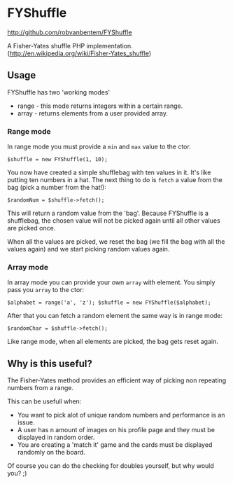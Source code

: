 
FYShuffle
=========

http://github.com/robvanbentem/FYShuffle

A Fisher-Yates shuffle PHP implementation. (http://en.wikipedia.org/wiki/Fisher-Yates_shuffle)


Usage
-----

FYShuffle has two 'working modes'

+ range - this mode returns integers within a certain range.
+ array - returns elements from a user provided array.

### Range mode ###

In range mode you must provide a `min` and `max` value to the ctor.

  ``$shuffle = new FYShuffle(1, 10);``

You now have created a simple shufflebag with ten values in it. It's like putting ten numbers in a hat. 
The next thing to do is `fetch` a value from the bag (pick a number from the hat!):

  ``$randomNum = $shuffle->fetch();``

This will return a random value from the 'bag'. Because FYShuffle is a shufflebag, the chosen value will not be picked again until all other values are picked once.

When all the values are picked, we reset the bag (we fill the bag with all the values again) and we start picking random values again.

### Array mode ###

In array mode you can provide your own `array` with element.
You simply pass you `array` to the ctor:

  ``$alphabet = range('a', 'z');
  $shuffle = new FYShuffle($alphabet);``

After that you can fetch a random element the same way is in range mode:

  ``$randomChar = $shuffle->fetch();``

Like range mode, when all elements are picked, the bag gets reset again.


Why is this useful?
-------------------

The Fisher-Yates method provides an efficient way of picking non repeating numbers from a range.

This can be usefull when:

+ You want to pick alot of unique random numbers and performance is an issue.
+ A user has n amount of images on his profile page and they must be displayed in random order.
+ You are creating a 'match it' game and the cards must be displayed randomly on the board.

Of course you can do the checking for doubles yourself, but why would you? ;)

